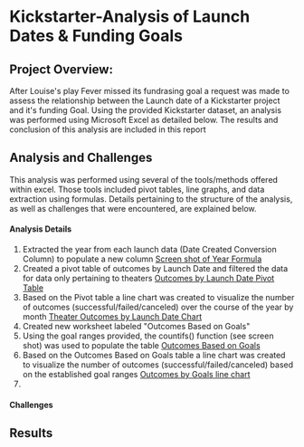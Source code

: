 # Kickstarter-Analysis of Launch Dates & Funding Goals

## Project Overview:  

After Louise's play Fever missed its fundrasing goal a request was made to assess the relationship between the Launch date of a Kickstarter project and it's funding Goal.  Using the provided Kickstarter dataset, an analysis was performed using Microsoft Excel as detailed below.  The results and conclusion of this analysis are included in this report   






## Analysis and Challenges
This analysis was performed using several of the tools/methods offered within excel.  Those tools included pivot tables, line graphs, and data extraction using formulas.  Details pertaining to the structure of the analysis, as well as challenges that were encountered, are explained below.

#### Analysis Details

  1.  Extracted the year from each launch data (Date Created Conversion Column) to populate a new column [Screen shot of Year Formula](resources/Year_Column.png)
  2.  Created a pivot table of outcomes by Launch Date and filtered the data for data only pertaining to theaters [Outcomes by Launch Date Pivot Table](resources/Pivot_Launch_Outcomes.png)
  3.  Based on the Pivot table a line chart was created to visualize the number of outcomes (successful/failed/canceled) over the course of the year by month [Theater Outcomes by Launch Date Chart](resources/Theater_Outcomes_vs_Launch.png)
  4.  Created new worksheet labeled "Outcomes Based on Goals"
  5.  Using the goal ranges provided, the countifs() function (see screen shot) was used to populate the table  [Outcomes Based on Goals](Outcomes_Goals_Table.png)
  6.  Based on the Outcomes Based on Goals table a line chart was created to visualize the number of outcomes (successful/failed/canceled) based on the established goal ranges [Outcomes by Goals line chart](resources/Outcomes_vs_Goals.png)
  7.   

#### Challenges



## Results
